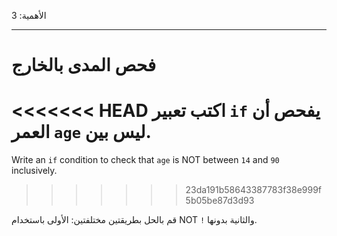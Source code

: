 الأهمية: 3

---

# فحص المدى بالخارج

<<<<<<< HEAD
اكتب تعبير `if` يفحص أن العمر `age` ليس بين.
=======
Write an `if` condition to check that `age` is NOT between `14` and `90` inclusively.
>>>>>>> 23da191b58643387783f38e999f5b05be87d3d93

قم بالحل بطريقتين مختلفتين: الأولى باستخدام NOT `!` والثانية بدونها.
